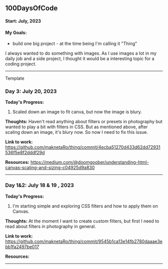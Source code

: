 ## 100DaysOfCode

#### Start: July, 2023

#### My Goals:

- build one big project - at the time being I'm calling it "Thing"

I always wanted to do something with images. As I use images a lot in my daily job and a side project, I thought it would be a interesting topic for a coding project.

---

Template

### Day 3: July 20, 2023

**Today's Progress:**

1. Scaled down an image to fit canva, but now the image is blury.

**Thoughts:**
Haven't read anything about filters or presets in photography but wanted to play a bit with filters in CSS. But as mentioned above, after scaling down an image, it's blury now. So now I need to fix this issue.

**Link to work:**
https://github.com/maknetaRo/thing/commit/4ecba51270d433d62dd72931536f5e8f2dddf29d

**Resources:**
https://medium.com/@doomgoober/understanding-html-canvas-scaling-and-sizing-c04925d9a830

---

### Day 1&2: July 18 & 19 , 2023

**Today's Progress:**

1. I'm starting simple and exploring CSS filters and how to apply them on Canvas.

**Thoughts:**
At the moment I want to create custom filters, but first I need to read about filters in photography in general.

**Link to work:**
https://github.com/maknetaRo/thing/commit/9545b1ca13e14fb2780daaae3ebb1fa2497be017

**Resources:**

---

<!-- Template
### Day 0: March, 2021

**Plans for Today:**

**Today's Progress:**

**Thoughts:**

**Link to work:**

**Plans for tomorrow:**

**Resources:**

---

 -->

